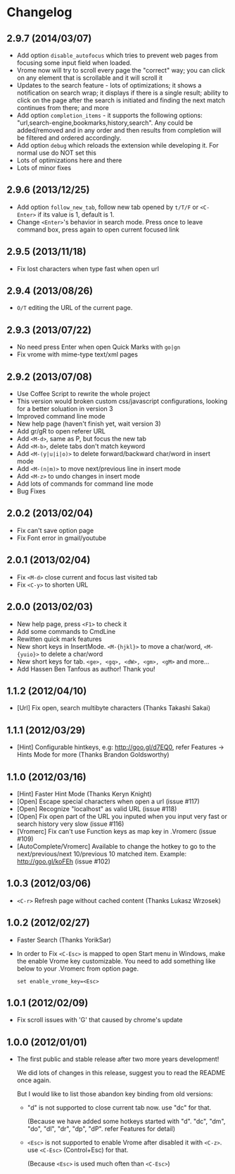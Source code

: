 # Changelog

## 2.9.7 (2014/03/07)

* Add option `disable_autofocus` which tries to prevent web pages from focusing some input field when loaded.
* Vrome now will try to scroll every page the "correct" way; you can click on any element that is scrollable and it will scroll it
* Updates to the search feature - lots of optimizations; it shows a notification on search wrap; it displays if there is a single result; ability to click on the page after the search is initiated and finding the next match continues from there; and more
* Add option `completion_items` - it supports the following options: "url,search-engine,bookmarks,history,search". Any could be added/removed and in any order and then results from completion will be filtered and ordered accordingly.
* Add option `debug` which reloads the extension while developing it. For normal use do NOT set this
* Lots of optimizations here and there
* Lots of minor fixes

## 2.9.6 (2013/12/25)

* Add option `follow_new_tab`, follow new tab opened by `t/T/F` or `<C-Enter>` if its value is 1, default is 1.
* Change `<Enter>`'s behavior in search mode. Press once to leave command box, press again to open current focused link

## 2.9.5 (2013/11/18)

* Fix lost characters when type fast when open url

## 2.9.4 (2013/08/26)

* `O/T` editing the URL of the current page.

## 2.9.3 (2013/07/22)

* No need press Enter when open Quick Marks with `go|gn`
* Fix vrome with mime-type text/xml pages

## 2.9.2 (2013/07/08)

* Use Coffee Script to rewrite the whole project
* This version would broken custom css/javascript configurations, looking for a better soluation in version 3
* Improved command line mode
* New help page (haven't finish yet, wait version 3)
* Add gr/gR to open referer URL
* Add `<M-d>`, same as P, but focus the new tab
* Add `<M-b>`, delete tabs don't match keyword
* Add `<M-(y|u|i|o)>` to delete forward/backward char/word in insert mode
* Add `<M-(n|m)>` to move next/previous line in insert mode
* Add `<M-z>` to undo changes in insert mode
* Add lots of commands for command line mode
* Bug Fixes

## 2.0.2 (2013/02/04)

* Fix can't save option page
* Fix Font error in gmail/youtube

## 2.0.1 (2013/02/04)

* Fix `<M-d>` close current and focus last visited tab
* Fix `<C-y>` to shorten URL

## 2.0.0 (2013/02/03)

* New help page, press `<F1>` to check it
* Add some commands to CmdLine
* Rewitten quick mark features
* New short keys in InsertMode. `<M-{hjkl}>` to move a char/word, `<M-{yuio}>` to delete a char/word
* New short keys for tab. `<ge>, <gq>, <dW>, <gm>, <gM>` and more...
* Add Hassen Ben Tanfous as author! Thank you!

## 1.1.2 (2012/04/10)

* [Url] Fix open, search multibyte characters (Thanks Takashi Sakai)

## 1.1.1 (2012/03/29)

* [Hint] Configurable hintkeys, e.g: http://goo.gl/d7EQ0, refer Features -\> Hints Mode for more (Thanks Brandon Goldsworthy)

## 1.1.0 (2012/03/16)

* [Hint] Faster Hint Mode (Thanks Keryn Knight)
* [Open] Escape special characters when open a url (issue #117)
* [Open] Recognize "localhost" as valid URL (issue #118)
* [Open] Fix open part of the URL you inputed when you input very fast or search history very slow (issue #116)
* [Vromerc] Fix can't use Function keys as map key in .Vromerc (issue #109)
* [AutoComplete/Vromerc] Available to change the hotkey to go to the next/previous/next 10/previous 10 matched item. Example: http://goo.gl/koFEh (issue #102)

## 1.0.3 (2012/03/06)

* `<C-r>` Refresh page without cached content (Thanks Lukasz Wrzosek)

## 1.0.2 (2012/02/27)

* Faster Search (Thanks YorikSar)
* In order to Fix `<C-Esc>` is mapped to open Start menu in Windows, make the enable Vrome key customizable.
  You need to add something like below to your .Vromerc from option page.

   `set enable_vrome_key=<Esc>`

## 1.0.1 (2012/02/09)

* Fix scroll issues with 'G' that caused by chrome's update

## 1.0.0 (2012/01/01)

* The first public and stable release after two more years development!

  We did lots of changes in this release, suggest you to read the README once again.

  But I would like to list those abandon key binding from old versions:
  *  "d" is not supported to close current tab now. use "dc" for that.

     (Because we have added some hotkeys started with "d".  "dc", "dm", "do", "dl", "dr", "dp", "dP". refer Features for detail)
  *  `<Esc>` is not supported to enable Vrome after disabled it with `<C-z>`. use `<C-Esc>` (Control+Esc) for that.

     (Because `<Esc>` is used much often than `<C-Esc>`)
